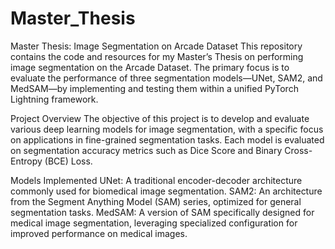 # Master_Thesis

Master Thesis: Image Segmentation on Arcade Dataset
This repository contains the code and resources for my Master’s Thesis on performing image segmentation on the Arcade Dataset. The primary focus is to evaluate the performance of three segmentation models—UNet, SAM2, and MedSAM—by implementing and testing them within a unified PyTorch Lightning framework.

Project Overview
The objective of this project is to develop and evaluate various deep learning models for image segmentation, with a specific focus on applications in fine-grained segmentation tasks. Each model is evaluated on segmentation accuracy metrics such as Dice Score and Binary Cross-Entropy (BCE) Loss.

Models Implemented
UNet: A traditional encoder-decoder architecture commonly used for biomedical image segmentation.
SAM2: An architecture from the Segment Anything Model (SAM) series, optimized for general segmentation tasks.
MedSAM: A version of SAM specifically designed for medical image segmentation, leveraging specialized configuration for improved performance on medical images.

